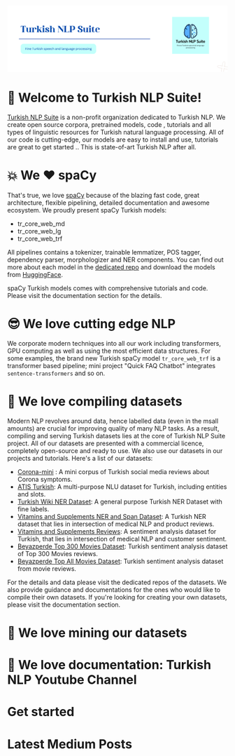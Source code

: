 ![nlp suite banner](/profile/nlp-suite-banner2.png)

:wave: Welcome to Turkish NLP Suite! 
======

[Turkish NLP Suite](https://www.turkish-nlp-suite.com) is a non-profit organization dedicated to Turkish NLP. We create open source corpora, pretrained models, code , tutorials and all types of linguistic resources for Turkish natural language processing. All of our code is cutting-edge, our models are easy to install and use, tutorials are great to get started .. This is state-of-art Turkish NLP after all.

:boom: We :heart: spaCy
=====
That's true, we love [spaCy](https://spacy.io/) because of the blazing fast code, great architecture, flexible pipelining, detailed documentation and awesome ecosystem. We proudly present spaCy Turkish models:

- tr_core_web_md
- tr_core_web_lg
- tr_core_web_trf  

All pipelines contains a tokenizer, trainable lemmatizer, POS tagger, dependency parser, morphologizer and NER components. You can find out more about each model in the [dedicated repo](https://github.com/turkish-nlp-suite/turkish-spacy-models) and download the models from [HuggingFace](https://huggingface.co/turkish-nlp-suite).

spaCy Turkish models comes with comprehensive tutorials and code. Please visit the documentation section for the details.
 
:sunglasses: We love cutting edge NLP
====
We corporate modern techniques into all our work including transformers, GPU computing as well as using the most efficient data structures. For some examples, the brand new Turkish spaCy model `tr_core_web_trf` is a transformer based pipeline; mini project "Quick FAQ Chatbot" integrates `sentence-transformers` and so on.  

:blue_book:  We love compiling datasets
====
Modern NLP revolves around data, hence labelled data (even in the msall amounts) are crucial for improving quality of many NLP tasks. As a result, compiling and serving Turkish datasets lies at the core of Turkish NLP Suite project. All of our datasets are presented with a commercial licence, completely open-source and ready to use. We also use our datasets in our projects and tutorials.
Here's a list of our datasets:

* [Corona-mini](https://github.com/turkish-nlp-suite/Corona-mini-dataset) : A mini corpus of Turkish social media reviews about Corona symptoms.
* [ATIS Turkish](https://github.com/turkish-nlp-suite/Atis_Turkish): A multi-purpose NLU dataset for Turkish, including entities and slots.
* [Turkish Wiki NER Dataset](https://github.com/turkish-nlp-suite/Turkish-Wiki-NER-Dataset): A general purpose Turkish NER Dataset with fine labels.
* [Vitamins and Supplements NER and Span Dataset](https://github.com/turkish-nlp-suite/Vitamins-Supplements-NER-dataset): A Turkish NER dataset that lies in intersection of medical NLP and product reviews.
* [Vitamins and Supplements Reviews](https://github.com/turkish-nlp-suite/Vitamins-Supplements-NER-dataset): A sentiment analysis dataset for Turkish, that lies in intersection of medical NLP and customer sentiment.
* [Beyazperde Top 300 Movies Dataset](https://github.com/turkish-nlp-suite/BeyazPerde-Movie-Reviews): Turkish sentiment analysis dataset of Top 300 Movies reviews.
* [Beyazperde Top All Movies Dataset](https://github.com/turkish-nlp-suite/BeyazPerde-Movie-Reviews): Turkish sentiment analysis dataset from movie reviews.

For the details and data please visit the dedicated repos of the datasets.
We also provide guidance and documentations for the ones who would like to compile their own datasets. If you're looking for creating your own datasets, please visit the documentation section.

:construction_worker: We love mining our datasets
====

:movie_camera: We love documentation: Turkish NLP Youtube Channel
====

Get started
====

Latest Medium Posts
====
